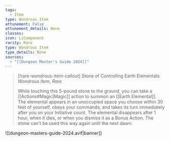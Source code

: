 ```yaml
---
tags:
  - Item
type: Wondrous Item
attunement: False
attunement_details: None
classes:
icon: LiComponent
rarity: Rare
type: Wondrous Item
type_details: None
sources: 
  - "[[Dungeon Master's Guide 2024]]"
---
```

>[!rare-wondrous-item-callout] Stone of Controlling Earth Elementals
>_Wondrous Item, Rare_
>
>While touching this 5-pound stone to the ground, you can take a [[Actions#Magic\|Magic]] action to summon an [[Earth Elemental]]. The elemental appears in an unoccupied space you choose within 30 feet of yourself, obeys your commands, and takes its turn immediately after you on your Initiative count. The elemental disappears after 1 hour, when it dies, or when you dismiss it as a Bonus Action. The stone can't be used this way again until the next dawn.
>


![[dungeon-masters-guide-2024.avif|banner]]